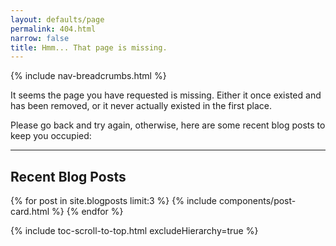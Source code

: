 ```yaml
---
layout: defaults/page
permalink: 404.html
narrow: false
title: Hmm... That page is missing.
---
```


{% include nav-breadcrumbs.html %}
          
It seems the page you have requested is missing. Either it once existed and has been removed, or it never actually existed in the first place.

Please go back and try again, otherwise, here are some recent blog posts to keep you occupied:

<hr>

## Recent Blog Posts
{% for post in site.blogposts limit:3 %}
{% include components/post-card.html %}
{% endfor %}

{% include toc-scroll-to-top.html excludeHierarchy=true %}
